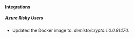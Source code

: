 #### Integrations
##### Azure Risky Users
- Updated the Docker image to: *demisto/crypto:1.0.0.81470*.

